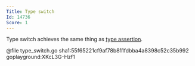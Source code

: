 ```yaml
---
Title: Type switch
Id: 14736
Score: 1
---
```

Type switch achieves the same thing as [type assertion](a-25362).

@file type_switch.go sha1:55f65221cf9af78b811fdbba4a8398c52c35b992 goplayground:XKcL3G-Hzf1
